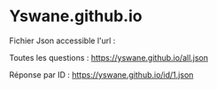 # Yswane.github.io


Fichier Json accessible l'url : 

Toutes les questions : 
https://yswane.github.io/all.json

Réponse par ID :
https://yswane.github.io/id/1.json
